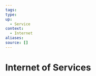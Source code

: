 ```yaml
---
tags:
type:
up:
  - Service
context:
  - Internet
aliases:
source: []
---
```


# Internet of Services
